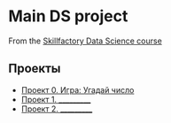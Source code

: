 # Main DS project
From the [Skillfactory Data Science course](https://skillfactory.ru/data-scientist)

## Проекты

* [Проект 0. Игра: Угадай число](https://github.com/MrKiDmal/home/tree/main/project_0)
* [Проект 1. _________](______)
* [Проект 2. _________](______)
